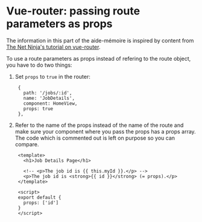 # Vue-router: passing route parameters as props

The information in this part of the aide-mémoire is inspired by content from [The Net Ninja's tutorial on vue-router](https://www.youtube.com/watch?v=juocv4AtrHo).

To use a route parameters as props instead of refering to the route object, you have to do two things:

1. Set `props` to `true` in the router:

        {
          path: '/jobs/:id',
          name: 'JobDetails',
          component: HomeView,
          props: true
        },

1. Refer to the name of the props instead of the name of the route and make sure your component where you pass the props has a props array. The code which is commented out is left on purpose so you can compare.

        <template>
          <h1>Job Details Page</h1>

          <!-- <p>The job id is {{ this.myId }}.</p> -->
          <p>The job id is <strong>{{ id }}</strong> (= props).</p>
        </template>

        <script>
        export default {
          props: ['id']
        }
        </script>
